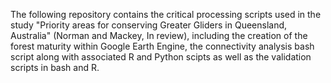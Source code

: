 The following repository contains the critical processing scripts used in the study "Priority areas for conserving Greater Gliders in Queensland, Australia" (Norman and Mackey, In review), including the creation of the forest maturity within Google Earth Engine, the connectivity analysis bash script along with associated R and Python scipts as well as the validation scripts in bash and R.
